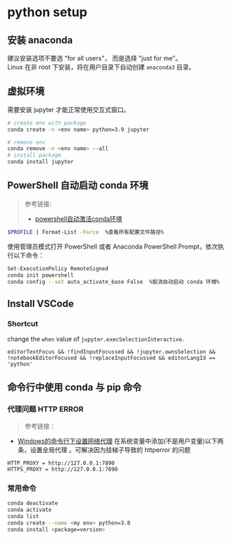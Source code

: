 # python setup

## 安装 anaconda  

建议安装选项不要选 "for all users"， 而是选择 "just for me"。  
Linux 在非 root 下安装，将在用户目录下自动创建 `anaconda3` 目录。

## 虚拟环境

需要安装 jupyter 才能正常使用交互式窗口。

```bash
# create env with package
conda create -n <env name> python=3.9 jupyter

# remove env
conda remove -n <env name> --all
# install package
conda install jupyter
```

## PowerShell 自动启动 conda 环境  

> 参考链接:
>
>- [powershell自动激活conda环境](https://www.cxybb.com/article/qq_44275286/105001282)

```bash
$PROFILE | Format-List -Force  %查看所有配置文件路径%
```  

使用管理员模式打开 PowerShell 或者 Anaconda PowerShell Prompt，依次执行以下命令：

```bash
Set-ExecutionPolicy RemoteSigned
conda init powershell
conda config --set auto_activate_base False  %取消自动启动 conda 环境%
```  

## Install VSCode

### Shortcut

change the `when` value of `jupyter.execSelectionInteractive`.  

```text
editorTextFocus && !findInputFocussed && !jupyter.ownsSelection && !notebookEditorFocused && !replaceInputFocussed && editorLangId == 'python'

```

## 命令行中使用 conda 与 pip 命令  

### 代理问题 HTTP ERROR

> 参考链接：

- [Windows的命令行下设置网络代理](https://blog.csdn.net/sptoor/article/details/8723025)
在系统变量中添加(不是用户变量)以下两条，设置全局代理 。可解决因为挂梯子导致的 httperror 的问题

```text
HTTP_PROXY = http://127.0.0.1:7890
HTTPS_PROXY = http://127.0.0.1:7890
```  

### 常用命令

```bash
conda deactivate  
conda activate
conda list
conda create --name <my env> python=3.8
conda install <package=version>
```
